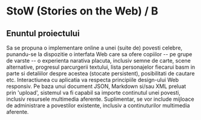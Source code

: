 # StoW (Stories on the Web) / B 

## Enuntul proiectului

Sa se propuna o implementare online a unei (suite de) povesti celebre, punandu-se la dispozitie o interfata Web care sa ofere copiilor -- pe grupe de varste -- o experienta narativa placuta, inclusiv semne de carte, scene alternative, progresul parcurgerii textului, lista personajelor fiecarui basm in parte si detaliilor despre acestea (stocate persistent), posibilitati de cautare etc. Interactiunea cu aplicatia va respecta principiile design-ului Web responsiv. 
Pe baza unui document JSON, Markdown si/sau XML preluat prin 'upload', sistemul va fi capabil sa importe continutul unei povesti, inclusiv resursele multimedia aferente. Suplimentar, se vor include mijloace de administrare a povestilor existente, inclusiv a continuturilor multimedia aferente.
